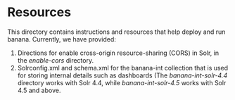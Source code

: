 # Resources

This directory contains instructions and resources that help deploy and run banana. Currently, we have provided:

1. Directions for enable cross-origin resource-sharing (CORS) in Solr, in the _enable-cors_ directory.
2. Solrconfig.xml and schema.xml for the banana-int collection that is used for storing internal details such as dashboards (The _banana-int-solr-4.4_ directory works with Solr 4.4, while _banana-int-solr-4.5_ works with Solr 4.5 and above.